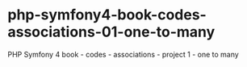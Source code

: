 # php-symfony4-book-codes-associations-01-one-to-many

PHP Symfony 4 book - codes - associations - project 1 -  one to many
